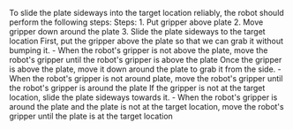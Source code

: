 To slide the plate sideways into the target location reliably, the robot should perform the following steps:
    Steps:  1. Put gripper above plate  2. Move gripper down around the plate  3. Slide the plate sideways to the target location
    First, put the gripper above the plate so that we can grab it without bumping it.
    - When the robot's gripper is not above the plate, move the robot's gripper until the robot's gripper is above the plate
    Once the gripper is above the plate, move it down around the plate to grab it from the side.
    - When the robot's gripper is not around plate, move the robot's gripper until the robot's gripper is around the plate
    If the gripper is not at the target location, slide the plate sideways towards it.
    - When the robot's gripper is around the plate and the plate is not at the target location, move the robot's gripper until the plate is at the target location